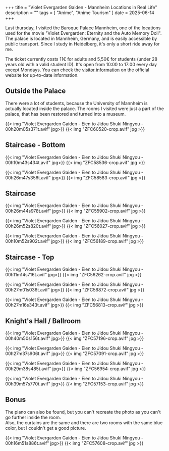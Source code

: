+++
title = "Violet Evergarden Gaiden - Mannheim Locations in Real Life"
description = ""
tags = [
  "Anime",
  "Anime Tourism"
]
date = 2025-06-14
+++

Last thursday, I visited the Baroque Palace Mannheim, one of the locations used for the movie "Violet Evergarden: Eternity and the Auto Memory Doll".
The palace is located in Mannheim, Germany, and is easily accessible by public transport. Since I study in Heidelberg, it's only a short ride away for me.

The ticket currently costs 11€ for adults and 5,50€ for students (under 28 years old with a valid student ID). It's open from 10:00 to 17:00 every day except Mondays.
You can check the [visitor information](https://www.schloss-mannheim.de/en/visitor-information) on the official website for up-to-date information.

## Outside the Palace

There were a lot of students, because the University of Mannheim is actually located inside the palace.
The rooms I visited were just a part of the palace, that has been restored and turned into a museum.

{{< img "Violet Evergarden Gaiden - Eien to Jidou Shuki Ningyou - 00h20m05s371t.avif" jpg>}}
{{< img "ZFC60520-crop.avif" jpg >}}

## Staircase - Bottom

{{< img "Violet Evergarden Gaiden - Eien to Jidou Shuki Ningyou - 00h10m43s434t.avif" jpg>}}
{{< img "ZFC58536-crop.avif" jpg >}}


<!--{{< img "Violet Evergarden Gaiden - Eien to Jidou Shuki Ningyou - 00h11m01s995t.avif" jpg>}} TODO-->

{{< img "Violet Evergarden Gaiden - Eien to Jidou Shuki Ningyou - 00h26m47s356t.avif" jpg>}}
{{< img "ZFC58583-crop.avif" jpg >}}

## Staircase

{{< img "Violet Evergarden Gaiden - Eien to Jidou Shuki Ningyou - 00h26m44s978t.avif" jpg>}}
{{< img "ZFC55902-crop.avif" jpg >}}

{{< img "Violet Evergarden Gaiden - Eien to Jidou Shuki Ningyou - 00h26m52s820t.avif" jpg>}}
{{< img "ZFC56027-crop.avif" jpg >}}

{{< img "Violet Evergarden Gaiden - Eien to Jidou Shuki Ningyou - 00h10m52s902t.avif" jpg>}}
{{< img "ZFC56189-crop.avif" jpg >}}

## Staircase - Top

{{< img "Violet Evergarden Gaiden - Eien to Jidou Shuki Ningyou - 00h11m14s716t.avif" jpg>}}
{{< img "ZFC56262-crop.avif" jpg >}}

{{< img "Violet Evergarden Gaiden - Eien to Jidou Shuki Ningyou - 00h27m01s036t.avif" jpg>}}
{{< img "ZFC56872-crop.avif" jpg >}}

{{< img "Violet Evergarden Gaiden - Eien to Jidou Shuki Ningyou - 00h27m16s343t.avif" jpg>}}
{{< img "ZFC56813-crop.avif" jpg >}}

## Knight's Hall / Ballroom

{{< img "Violet Evergarden Gaiden - Eien to Jidou Shuki Ningyou - 00h40m50s156t.avif" jpg>}}
{{< img "ZFC57196-crop.avif" jpg >}}

{{< img "Violet Evergarden Gaiden - Eien to Jidou Shuki Ningyou - 00h27m37s906t.avif" jpg>}}
{{< img "ZFC57091-crop.avif" jpg >}}

{{< img "Violet Evergarden Gaiden - Eien to Jidou Shuki Ningyou - 00h29m38s485t.avif" jpg>}}
{{< img "ZFC56954-crop.avif" jpg >}}

{{< img "Violet Evergarden Gaiden - Eien to Jidou Shuki Ningyou - 00h39m57s770t.avif" jpg>}}
{{< img "ZFC57153-crop.avif" jpg >}}

## Bonus

The piano can also be found, but you can't recreate the photo as you can't go further inside the room.  
Also, the curtains are the same and there are two rooms with the same blue color, but I couldn't get a good picture.

{{< img "Violet Evergarden Gaiden - Eien to Jidou Shuki Ningyou - 00h16m51s886t.avif" jpg>}}
{{< img "ZFC57608-crop.avif" jpg >}}
